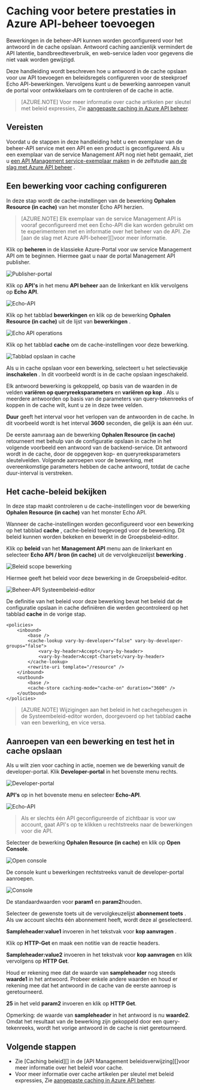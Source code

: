<properties
    pageTitle="Voor betere prestaties in Azure API beheer caching toevoegen | Microsoft Azure"
    description="Informatie over het verbeteren van de latentie, bandbreedte en web-service voor Management API serviceoproepen laden."
    services="api-management"
    documentationCenter=""
    authors="steved0x"
    manager="erikre"
    editor=""/>

<tags
    ms.service="api-management"
    ms.workload="mobile"
    ms.tgt_pltfrm="na"
    ms.devlang="na"
    ms.topic="get-started-article"
    ms.date="10/25/2016"
    ms.author="sdanie"/>

# <a name="add-caching-to-improve-performance-in-azure-api-management"></a>Caching voor betere prestaties in Azure API-beheer toevoegen

Bewerkingen in de beheer-API kunnen worden geconfigureerd voor het antwoord in de cache opslaan. Antwoord caching aanzienlijk vermindert de API latentie, bandbreedteverbruik, en web-service laden voor gegevens die niet vaak worden gewijzigd.

Deze handleiding wordt beschreven hoe u antwoord in de cache opslaan voor uw API toevoegen en beleidsregels configureren voor de steekproef Echo API-bewerkingen. Vervolgens kunt u de bewerking aanroepen vanuit de portal voor ontwikkelaars om te controleren of de cache in actie.

>[AZURE.NOTE] Voor meer informatie over cache artikelen per sleutel met beleid expressies, Zie [aangepaste caching in Azure API beheer](api-management-sample-cache-by-key.md).

## <a name="prerequisites"></a>Vereisten

Voordat u de stappen in deze handleiding hebt u een exemplaar van de beheer-API service met een API en een product is geconfigureerd. Als u een exemplaar van de service Management API nog niet hebt gemaakt, ziet u [een API Management service-exemplaar maken][] in de zelfstudie [aan de slag met Azure API beheer][] .

## <a name="configure-caching"> </a>Een bewerking voor caching configureren

In deze stap wordt de cache-instellingen van de bewerking **Ophalen Resource (in cache)** van het monster Echo API herzien.

>[AZURE.NOTE] Elk exemplaar van de service Management API is vooraf geconfigureerd met een Echo-API die kan worden gebruikt om te experimenteren met en informatie over het beheer van de API. Zie [aan de slag met Azure API-beheer][]voor meer informatie.

Klik op **beheren** in de klassieke Azure-Portal voor uw service Management API om te beginnen. Hiermee gaat u naar de portal Management API publisher.

![Publisher-portal][api-management-management-console]

Klik op **API's** in het menu **API beheer** aan de linkerkant en klik vervolgens op **Echo API**.

![Echo-API][api-management-echo-api]

Klik op het tabblad **bewerkingen** en klik op de bewerking **Ophalen Resource (in cache)** uit de lijst van **bewerkingen** .

![Echo API operations][api-management-echo-api-operations]

Klik op het tabblad **cache** om de cache-instellingen voor deze bewerking.

![Tabblad opslaan in cache][api-management-caching-tab]

Als u in cache opslaan voor een bewerking, selecteert u het selectievakje **inschakelen** . In dit voorbeeld wordt is in de cache opslaan ingeschakeld.

Elk antwoord bewerking is gekoppeld, op basis van de waarden in de velden **variëren op queryreeksparameters** en **variëren op kop** . Als u meerdere antwoorden op basis van de parameters van query-tekenreeks of koppen in de cache wilt, kunt u ze in deze twee velden.

**Duur** geeft het interval voor het verlopen van de antwoorden in de cache. In dit voorbeeld wordt is het interval **3600** seconden, die gelijk is aan één uur.

De eerste aanvraag aan de bewerking **Ophalen Resource (in cache)** retourneert met behulp van de configuratie opslaan in cache in het volgende voorbeeld een antwoord van de backend-service. Dit antwoord wordt in de cache, door de opgegeven kop- en queryreeksparameters sleutelvelden. Volgende aanroepen voor de bewerking, met overeenkomstige parameters hebben de cache antwoord, totdat de cache duur-interval is verstreken.

## <a name="caching-policies"> </a>Het cache-beleid bekijken

In deze stap maakt controleren u de cache-instellingen voor de bewerking **Ophalen Resource (in cache)** van het monster Echo API.

Wanneer de cache-instellingen worden geconfigureerd voor een bewerking op het tabblad **cache** , cache-beleid toegevoegd voor de bewerking. Dit beleid kunnen worden bekeken en bewerkt in de Groepsbeleid-editor.

Klik op **beleid** van het **Management API** menu aan de linkerkant en selecteer **Echo API / bron (in cache)** uit de vervolgkeuzelijst **bewerking** .

![Beleid scope bewerking][api-management-operation-dropdown]

Hiermee geeft het beleid voor deze bewerking in de Groepsbeleid-editor.

![Beheer-API Systeembeleid-editor][api-management-policy-editor]

De definitie van het beleid voor deze bewerking bevat het beleid dat de configuratie opslaan in cache definiëren die werden gecontroleerd op het tabblad **cache** in de vorige stap.

    <policies>
        <inbound>
            <base />
            <cache-lookup vary-by-developer="false" vary-by-developer-groups="false">
                <vary-by-header>Accept</vary-by-header>
                <vary-by-header>Accept-Charset</vary-by-header>
            </cache-lookup>
            <rewrite-uri template="/resource" />
        </inbound>
        <outbound>
            <base />
            <cache-store caching-mode="cache-on" duration="3600" />
        </outbound>
    </policies>

>[AZURE.NOTE] Wijzigingen aan het beleid in het cachegeheugen in de Systeembeleid-editor worden, doorgevoerd op het tabblad **cache** van een bewerking, en vice versa.

## <a name="test-operation"> </a>Aanroepen van een bewerking en test het in cache opslaan

Als u wilt zien voor caching in actie, noemen we de bewerking vanuit de developer-portal. Klik **Developer-portal** in het bovenste menu rechts.

![Developer-portal][api-management-developer-portal-menu]

**API's** op in het bovenste menu en selecteer **Echo-API**.

![Echo-API][api-management-apis-echo-api]

>Als er slechts één API geconfigureerde of zichtbaar is voor uw account, gaat API's op te klikken u rechtstreeks naar de bewerkingen voor die API.

Selecteer de bewerking **Ophalen Resource (in cache)** en klik op **Open Console**.

![Open console][api-management-open-console]

De console kunt u bewerkingen rechtstreeks vanuit de developer-portal aanroepen.

![Console][api-management-console]

De standaardwaarden voor **param1** en **param2**houden.

Selecteer de gewenste toets uit de vervolgkeuzelijst **abonnement toets** . Als uw account slechts één abonnement heeft, wordt deze al geselecteerd.

**Sampleheader:value1** invoeren in het tekstvak voor **kop aanvragen** .

Klik op **HTTP-Get** en maak een notitie van de reactie headers.

**Sampleheader:value2** invoeren in het tekstvak voor **kop aanvragen** en klik vervolgens op **HTTP Get**.

Houd er rekening mee dat de waarde van **sampleheader** nog steeds **waarde1** in het antwoord. Probeer enkele andere waarden en houd er rekening mee dat het antwoord in de cache van de eerste aanroep is geretourneerd.

**25** in het veld **param2** invoeren en klik op **HTTP Get**.

Opmerking: de waarde van **sampleheader** in het antwoord is nu **waarde2**. Omdat het resultaat van de bewerking zijn gekoppeld door een query-tekenreeks, wordt het vorige antwoord in de cache is niet geretourneerd.

## <a name="next-steps"> </a>Volgende stappen

-   Zie [Caching beleid][] in de [API Management beleidsverwijzing][]voor meer informatie over het beleid voor cache.
-   Voor meer informatie over cache artikelen per sleutel met beleid expressies, Zie [aangepaste caching in Azure API beheer](api-management-sample-cache-by-key.md).

[api-management-management-console]: ./media/api-management-howto-cache/api-management-management-console.png
[api-management-echo-api]: ./media/api-management-howto-cache/api-management-echo-api.png
[api-management-echo-api-operations]: ./media/api-management-howto-cache/api-management-echo-api-operations.png
[api-management-caching-tab]: ./media/api-management-howto-cache/api-management-caching-tab.png
[api-management-operation-dropdown]: ./media/api-management-howto-cache/api-management-operation-dropdown.png
[api-management-policy-editor]: ./media/api-management-howto-cache/api-management-policy-editor.png
[api-management-developer-portal-menu]: ./media/api-management-howto-cache/api-management-developer-portal-menu.png
[api-management-apis-echo-api]: ./media/api-management-howto-cache/api-management-apis-echo-api.png
[api-management-open-console]: ./media/api-management-howto-cache/api-management-open-console.png
[api-management-console]: ./media/api-management-howto-cache/api-management-console.png


[How to add operations to an API]: api-management-howto-add-operations.md
[How to add and publish a product]: api-management-howto-add-products.md
[Monitoring and analytics]: api-management-monitoring.md
[Add APIs to a product]: api-management-howto-add-products.md#add-apis
[Publish a product]: api-management-howto-add-products.md#publish-product
[Aan de slag met Azure API beheer]: api-management-get-started.md

[Referentie voor API Management beleid]: https://msdn.microsoft.com/library/azure/dn894081.aspx
[Beleid voor caching]: https://msdn.microsoft.com/library/azure/dn894086.aspx

[Een API Management service-exemplaar maken]: api-management-get-started.md#create-service-instance

[Configure an operation for caching]: #configure-caching
[Review the caching policies]: #caching-policies
[Call an operation and test the caching]: #test-operation
[Next steps]: #next-steps

